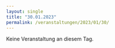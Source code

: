```yaml
---
layout: single
title: "30.01.2023"
permalink: /veranstaltungen/2023/01/30/
---
```


Keine Veranstaltung an diesem Tag.
